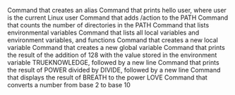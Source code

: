 Command that creates an alias
Command that prints hello user, where user is the current Linux user
Command that adds /action to the PATH
Command that counts the number of directories in the PATH
Command that lists environmental variables
Command that lists all local variables and environment variables, and functions
Command that creates a new local variable
Command that creates a new global variable
Command that prints the result of the addition of 128 with the value stored in the environment variable TRUEKNOWLEDGE, followed by a new line
Command that prints the result of POWER divided by DIVIDE, followed by a new line
Command that displays the result of BREATH to the power LOVE
Command that converts a number from base 2 to base 10

